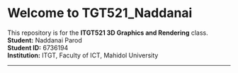 # Welcome to TGT521_Naddanai

This repository is for the **ITGT521 3D Graphics and Rendering** class.  
**Student:** Naddanai Parod  
**Student ID:** 6736194  
**Institution:** ITGT, Faculty of ICT, Mahidol University

---
